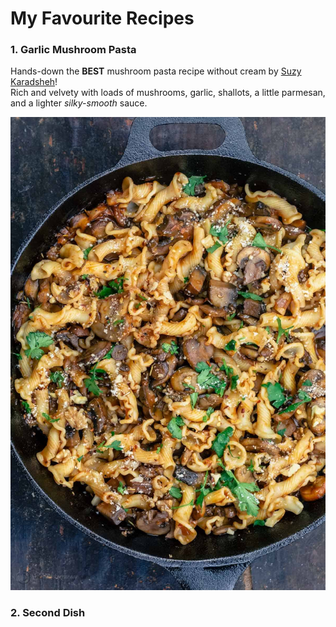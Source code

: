 # My Favourite Recipes

### 1. Garlic Mushroom Pasta

Hands-down the **BEST** mushroom pasta recipe without cream by [Suzy Karadsheh](https://www.themediterraneandish.com/mushroom-pasta-recipe/)!  
Rich and velvety with loads of mushrooms, garlic, shallots, a little parmesan, and a lighter *silky-smooth* sauce.  

![Garlic Mushroom Pasta Image](recipe.jpg)

### 2. Second Dish